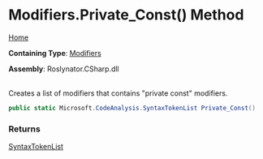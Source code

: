 # Modifiers\.Private\_Const\(\) Method

[Home](../../../../README.md)

**Containing Type**: [Modifiers](../README.md)

**Assembly**: Roslynator\.CSharp\.dll

\
Creates a list of modifiers that contains "private const" modifiers\.

```csharp
public static Microsoft.CodeAnalysis.SyntaxTokenList Private_Const()
```

### Returns

[SyntaxTokenList](https://docs.microsoft.com/en-us/dotnet/api/microsoft.codeanalysis.syntaxtokenlist)

